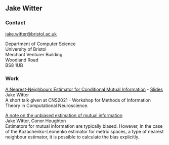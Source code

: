 ## Jake Witter

### Contact

[jake.witter@bristol.ac.uk](jake.witter@bristol.ac.uk)

Department of Computer Science  
University of Bristol  
Merchant Venturer Building  
Woodland Road  
BS8 1UB


### Work

[A Nearest-Neighbours Estimator for Conditional Mutual Information](https://zenodo.org/record/5079917) - [Slides](https://zenodo.org/record/5079917/files/CNS_Slides.pdf)  
Jake Witter  
A short talk given at CNS2021 - Workshop for Methods of Information Theory in Computational Neuroscience.
<!-- Comment -->

[A note on the unbiased estimation of mutual information](https://arxiv.org/abs/2105.08682)  
Jake Witter, Conor Houghton  
Estimators for mutual information are typically biased. However, in the case of the Kozachenko-Leonenko estimator for metric spaces, a type of nearest neighbour estimator, it is possible to calculate the bias explicitly. 
